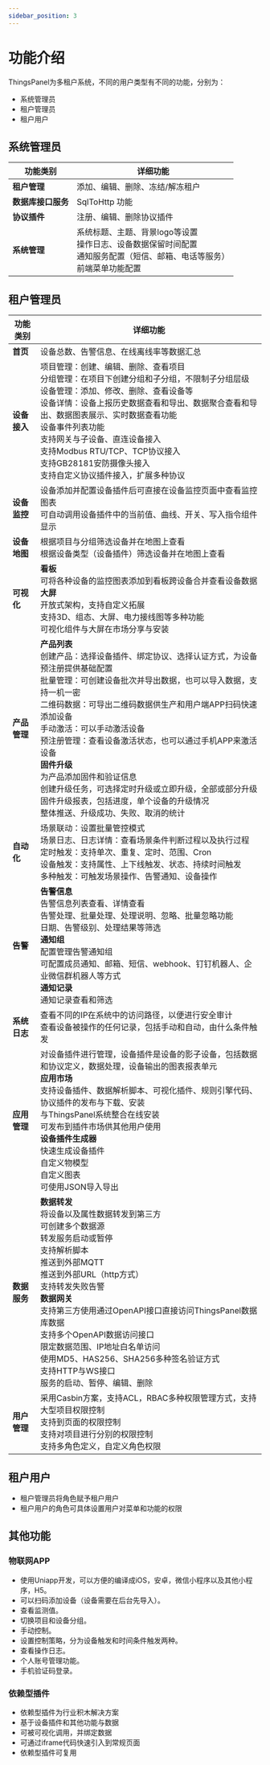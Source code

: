 ```yaml
---
sidebar_position: 3
---
```


# 功能介绍

ThingsPanel为多租户系统，不同的用户类型有不同的功能，分别为：

- 系统管理员
- 租户管理员
- 租户用户

## 系统管理员
| 功能类别 | 详细功能 |
|----------|---------|
| **租户管理** | 添加、编辑、删除、冻结/解冻租户 |
| **数据库接口服务** | SqlToHttp 功能 |
| **协议插件** | 注册、编辑、删除协议插件 |
| **系统管理** | 系统标题、主题、背景logo等设置<br>操作日志、设备数据保留时间配置<br>通知服务配置（短信、邮箱、电话等服务）<br>前端菜单功能配置 |




## 租户管理员
| 功能类别 | 详细功能 |
|----------|---------|
| **首页** | 设备总数、告警信息、在线离线率等数据汇总 |
| **设备接入** | 项目管理：创建、编辑、删除、查看项目<br>分组管理：在项目下创建分组和子分组，不限制子分组层级<br>设备管理：添加、修改、删除、查看设备等<br>设备详情：设备上报历史数据查看和导出、数据聚合查看和导出、数据图表展示、实时数据查看功能<br>设备事件列表功能<br>支持网关与子设备、直连设备接入<br>支持Modbus RTU/TCP、TCP协议接入<br>支持GB28181安防摄像头接入<br>支持自定义协议插件接入，扩展多种协议 |
| **设备监控** | 设备添加并配置设备插件后可直接在设备监控页面中查看监控图表<br>可自动调用设备插件中的当前值、曲线、开关、写入指令组件显示 |
| **设备地图** | 根据项目与分组筛选设备并在地图上查看<br>根据设备类型（设备插件）筛选设备并在地图上查看 |
| **可视化** | **看板**<br>可将各种设备的监控图表添加到看板跨设备合并查看设备数据<br>**大屏**<br>开放式架构，支持自定义拓展<br>支持3D、组态、大屏、电力接线图等多种功能<br>可视化组件与大屏在市场分享与安装 |
| **产品管理** | **产品列表**<br>创建产品：选择设备插件、绑定协议、选择认证方式，为设备预注册提供基础配置<br>批量管理：可创建设备批次并导出数据，也可以导入数据，支持一机一密<br>二维码数据：可导出二维码数据供生产和用户端APP扫码快速添加设备<br>手动激活：可以手动激活设备<br>预注册管理：查看设备激活状态，也可以通过手机APP来激活设备<br>**固件升级**<br>为产品添加固件和验证信息<br>创建升级任务，可选择定时升级或立即升级，全部或部分升级<br>固件升级报表，包括进度，单个设备的升级情况<br>整体推送、升级成功、失败、取消的统计 |
| **自动化** | 场景联动：设置批量管控模式<br>场景日志、日志详情：查看场景条件判断过程以及执行过程<br>定时触发：支持单次、重复、定时、范围、Cron<br>设备触发：支持属性、上下线触发、状态、持续时间触发<br>多种触发：可触发场景操作、告警通知、设备操作 |
| **告警** | **告警信息**<br>告警信息列表查看、详情查看<br>告警处理、批量处理、处理说明、忽略、批量忽略功能<br>日期、告警级别、处理结果等筛选<br>**通知组**<br>配置管理告警通知组<br>可配置成员通知、邮箱、短信、webhook、钉钉机器人、企业微信群机器人等方式<br>**通知记录**<br>通知记录查看和筛选 |
| **系统日志** | 查看不同的IP在系统中的访问路径，以便进行安全审计<br>查看设备被操作的任何记录，包括手动和自动，由什么条件触发 |
| **应用管理** | 对设备插件进行管理，设备插件是设备的影子设备，包括数据和协议定义，数据处理，设备输出的图表报表单元<br>**应用市场**<br>支持设备插件、数据解析脚本、可视化插件、规则引擎代码、协议插件的发布与下载、安装<br>与ThingsPanel系统整合在线安装<br>可发布到插件市场供其他用户使用<br>**设备插件生成器**<br>快速生成设备插件<br>自定义物模型<br>自定义图表<br>可使用JSON导入导出 |
| **数据服务** | **数据转发**<br>将设备以及属性数据转发到第三方<br>可创建多个数据源<br>转发服务启动或暂停<br>支持解析脚本<br>推送到外部MQTT<br>推送到外部URL（http方式）<br>支持转发失败告警<br>**数据网关**<br>支持第三方使用通过OpenAPI接口直接访问ThingsPanel数据库数据<br>支持多个OpenAPI数据访问接口<br>限定数据范围、IP地址白名单访问<br>使用MD5、HAS256、SHA256多种签名验证方式<br>支持HTTP与WS接口<br>服务的启动、暂停、编辑、删除 |
| **用户管理** | 采用Casbin方案，支持ACL，RBAC多种权限管理方式，支持大型项目权限控制<br>支持到页面的权限控制<br>支持对项目进行分别的权限控制<br>支持多角色定义，自定义角色权限 |




## 租户用户

- 租户管理员将角色赋予租户用户
- 租户用户的角色可具体设置用户对菜单和功能的权限

## 其他功能
### 物联网APP

-   使用Uniapp开发，可以方便的编译成iOS，安卓，微信小程序以及其他小程序，H5。
-   可以扫码添加设备（设备需要在后台先导入）。
-   查看监测值。
-   切换项目和设备分组。
-   手动控制。
-   设置控制策略，分为设备触发和时间条件触发两种。
-   查看操作日志。
-   个人账号管理功能。
-   手机验证码登录。

### 依赖型插件

- 依赖型插件为行业积木解决方案
- 基于设备插件和其他功能与数据
- 可被可视化调用，并绑定数据
- 可通过iframe代码快速引入到常规页面
- 依赖型插件可复用